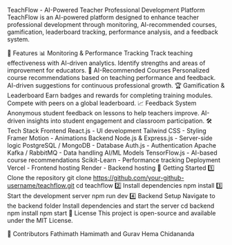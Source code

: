TeachFlow - AI-Powered Teacher Professional Development Platform
TeachFlow is an AI-powered platform designed to enhance teacher professional development through monitoring, AI-recommended courses, gamification, leaderboard tracking, performance analysis, and a feedback system.

🚀 Features
📊 Monitoring & Performance Tracking
Track teaching effectiveness with AI-driven analytics.
Identify strengths and areas of improvement for educators.
🎯 AI-Recommended Courses
Personalized course recommendations based on teaching performance and feedback.
AI-driven suggestions for continuous professional growth.
🏆 Gamification & Leaderboard
Earn badges and rewards for completing training modules.
Compete with peers on a global leaderboard.
📈 Feedback System
Anonymous student feedback on lessons to help teachers improve.
AI-driven insights into student engagement and classroom participation.
🛠️ Tech Stack
Frontend
React.js - UI development
Tailwind CSS - Styling
Framer Motion - Animations
Backend
Node.js & Express.js - Server-side logic
PostgreSQL / MongoDB - Database
Auth.js - Authentication
Apache Kafka / RabbitMQ - Data handling
AI/ML Models
TensorFlow.js - AI-based course recommendations
Scikit-Learn - Performance tracking
Deployment
Vercel - Frontend hosting
Render - Backend hosting
🚀 Getting Started
1️⃣ Clone the repository
git clone https://github.com/your-github-username/teachflow.git
cd teachflow
2️⃣ Install dependencies
npm install
3️⃣ Start the development server
npm run dev
4️⃣ Backend Setup
Navigate to the backend folder
Install dependencies and start the server
cd backend
npm install
npm start
📜 License
This project is open-source and available under the MIT License.

🤝 Contributors
Fathimath Hamimath and Gurav Hema Chidananda